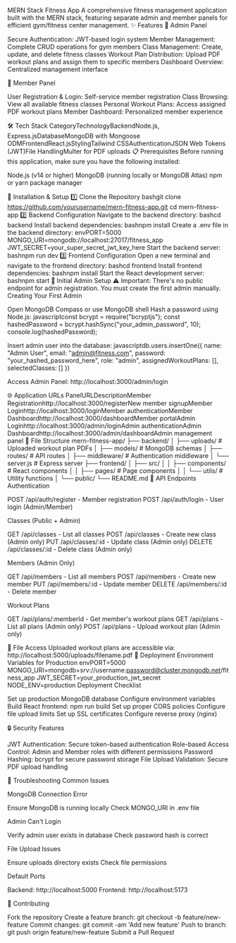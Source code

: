 MERN Stack Fitness App
A comprehensive fitness management application built with the MERN stack, featuring separate admin and member panels for efficient gym/fitness center management.
✨ Features
🔐 Admin Panel

Secure Authentication: JWT-based login system
Member Management: Complete CRUD operations for gym members
Class Management: Create, update, and delete fitness classes
Workout Plan Distribution: Upload PDF workout plans and assign them to specific members
Dashboard Overview: Centralized management interface

👤 Member Panel

User Registration & Login: Self-service member registration
Class Browsing: View all available fitness classes
Personal Workout Plans: Access assigned PDF workout plans
Member Dashboard: Personalized member experience

🛠️ Tech Stack
CategoryTechnologyBackendNode.js, Express.jsDatabaseMongoDB with Mongoose ODMFrontendReact.jsStylingTailwind CSSAuthenticationJSON Web Tokens (JWT)File HandlingMulter for PDF uploads
📋 Prerequisites
Before running this application, make sure you have the following installed:

Node.js (v14 or higher)
MongoDB (running locally or MongoDB Atlas)
npm or yarn package manager

🚀 Installation & Setup
1️⃣ Clone the Repository
bashgit clone https://github.com/yourusername/mern-fitness-app.git
cd mern-fitness-app
2️⃣ Backend Configuration
Navigate to the backend directory:
bashcd backend
Install backend dependencies:
bashnpm install
Create a .env file in the backend directory:
envPORT=5000
MONGO_URI=mongodb://localhost:27017/fitness_app
JWT_SECRET=your_super_secret_jwt_key_here
Start the backend server:
bashnpm run dev
3️⃣ Frontend Configuration
Open a new terminal and navigate to the frontend directory:
bashcd frontend
Install frontend dependencies:
bashnpm install
Start the React development server:
bashnpm start
🔧 Initial Admin Setup
⚠️ Important: There's no public endpoint for admin registration. You must create the first admin manually.
Creating Your First Admin

Open MongoDB Compass or use MongoDB shell
Hash a password using Node.js:
javascriptconst bcrypt = require("bcryptjs");
const hashedPassword = bcrypt.hashSync("your_admin_password", 10);
console.log(hashedPassword);

Insert admin user into the database:
javascriptdb.users.insertOne({
  name: "Admin User",
  email: "admin@fitness.com",
  password: "your_hashed_password_here",
  role: "admin",
  assignedWorkoutPlans: [],
  selectedClasses: []
})

Access Admin Panel:
http://localhost:3000/admin/login


🌐 Application URLs
PanelURLDescriptionMember Registrationhttp://localhost:3000/registerNew member signupMember Loginhttp://localhost:3000/loginMember authenticationMember Dashboardhttp://localhost:3000/dashboardMember portalAdmin Loginhttp://localhost:3000/admin/loginAdmin authenticationAdmin Dashboardhttp://localhost:3000/admin/dashboardAdmin management panel
📁 File Structure
mern-fitness-app/
├── backend/
│   ├── uploads/          # Uploaded workout plan PDFs
│   ├── models/           # MongoDB schemas
│   ├── routes/           # API routes
│   ├── middleware/       # Authentication middleware
│   └── server.js         # Express server
├── frontend/
│   ├── src/
│   │   ├── components/   # React components
│   │   ├── pages/        # Page components
│   │   └── utils/        # Utility functions
│   └── public/
└── README.md
🔌 API Endpoints
Authentication

POST /api/auth/register - Member registration
POST /api/auth/login - User login (Admin/Member)

Classes (Public + Admin)

GET /api/classes - List all classes
POST /api/classes - Create new class (Admin only)
PUT /api/classes/:id - Update class (Admin only)
DELETE /api/classes/:id - Delete class (Admin only)

Members (Admin Only)

GET /api/members - List all members
POST /api/members - Create new member
PUT /api/members/:id - Update member
DELETE /api/members/:id - Delete member

Workout Plans

GET /api/plans/:memberId - Get member's workout plans
GET /api/plans - List all plans (Admin only)
POST /api/plans - Upload workout plan (Admin only)

📂 File Access
Uploaded workout plans are accessible via:
http://localhost:5000/uploads/filename.pdf
🚀 Deployment
Environment Variables for Production
envPORT=5000
MONGO_URI=mongodb+srv://username:password@cluster.mongodb.net/fitness_app
JWT_SECRET=your_production_jwt_secret
NODE_ENV=production
Deployment Checklist

 Set up production MongoDB database
 Configure environment variables
 Build React frontend: npm run build
 Set up proper CORS policies
 Configure file upload limits
 Set up SSL certificates
 Configure reverse proxy (nginx)

🔒 Security Features

JWT Authentication: Secure token-based authentication
Role-based Access Control: Admin and Member roles with different permissions
Password Hashing: bcrypt for secure password storage
File Upload Validation: Secure PDF upload handling

🐛 Troubleshooting
Common Issues

MongoDB Connection Error

Ensure MongoDB is running locally
Check MONGO_URI in .env file


Admin Can't Login

Verify admin user exists in database
Check password hash is correct


File Upload Issues

Ensure uploads directory exists
Check file permissions



Default Ports

Backend: http://localhost:5000
Frontend: http://localhost:5173

🤝 Contributing

Fork the repository
Create a feature branch: git checkout -b feature/new-feature
Commit changes: git commit -am 'Add new feature'
Push to branch: git push origin feature/new-feature
Submit a Pull Request

